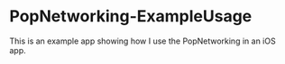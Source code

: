 # PopNetworking-ExampleUsage

This is an example app showing how I use the PopNetworking in an iOS app.
